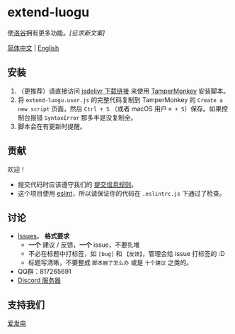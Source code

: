 # extend-luogu

使[洛谷](https://luogu.com.cn)拥有更多功能。_[征求新文案]_

[简体中文](./README.zh-Hans.md) | [English](./README.md)

## 安装

1. （更推荐）请直接访问 [jsdelivr 下载链接](https://cdn.jsdelivr.net/gh/extend-luogu/extend-luogu/extend-luogu.user.js) 来使用 [TamperMonkey](https://www.tampermonkey.net) 安装脚本。
2. 将 `extend-luogu.user.js` 的完整代码复制到 TamperMonkey 的 `Create a new script` 页面，然后 `Ctrl + S` （或者 macOS 用户 `⌘ + S`）保存。如果控制台报错 `SyntaxError` 那多半是没复制全。
3. 脚本会在有更新时提醒。

## 贡献

欢迎！

- 提交代码时应该遵守我们的 [提交信息规则](https://github.com/extend-luogu/ExtendLuoguGitCommitMsgStd)。
- 这个项目使用 [eslint](https://eslint.org/)，所以请保证你的代码在 `.eslintrc.js` 下通过了检查。

## 讨论

- [Issues](https://github.com/extend-luogu/extend-luogu/issues)。
  **格式要求**
  - **一个** 建议 / 反馈，**一个** issue，不要扎堆
  - 不必在标题中打标签，如 `[bug]` 和 `【反馈】`，管理会给 issue 打标签的 :D
  - 标题写清晰，不要整成 `脚本崩了怎么办` 或是 `十个建议` 之类的。
- QQ群：817265691
- [Discord 服务器](https://discord.gg/mHsx9crXjv)

## 支持我们

[爱发电](https://afdian.net/@extend-luogu)
